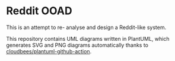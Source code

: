 # Reddit OOAD

This is an attempt to re- analyse and design a Reddit-like system.

This repository contains UML diagrams written in PlantUML, which generates SVG and PNG diagrams automatically
thanks to [cloudbees/plantuml-github-action](https://github.com/cloudbees/plantuml-github-action).
